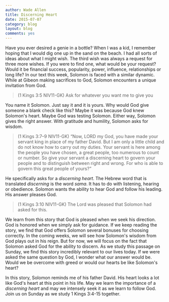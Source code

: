 ```yaml
---
author: Wade Allen
title: Discerning Heart
date: 2015-07-07
category: blog
layout: blog
comments: yes
---
```

 
Have you ever desired a genie in a bottle? When I was a kid, I remember hoping that I would dig one up in the sand on the beach. I had all sorts of ideas about what I might wish. The third wish was always a request for three more wishes. If you were to find one, what would be your request? Would it be financial success, popularity, power, influence, relationships or long life? In our text this week, Solomon is faced with a similar dynamic. While at Gibeon making sacrifices to God, Solomon encounters a unique invitation from God. 

>(1 Kings 3:5 NIV11-GK) Ask for whatever you want me to give you

You name it Solomon. Just say it and it is yours. Why would God give someone a blank check like this? Maybe it was because God knew Solomon's heart. Maybe God was testing Solomon. Either way, Solomon gives the right answer. With gratitude and humility, Solomon asks for wisdom.

>(1 Kings 3:7–9 NIV11-GK) “Now, LORD my God, you have made your servant king in place of my father David. But I am only a little child and do not know how to carry out my duties. Your servant is here among the people you have chosen, a great people, too numerous to count or number. So give your servant a discerning heart to govern your people and to distinguish between right and wrong. For who is able to govern this great people of yours?”

He specifically asks for a *discerning heart*. The Hebrew word that is translated *discerning* is the word *sama*. It has to do with listening, hearing or obedience. Solomon wants the ability to hear God and follow his leading. His answer pleases God.

>(1 Kings 3:10 NIV11-GK) The Lord was pleased that Solomon had asked for this.

We learn from this story that God is pleased when we seek his direction. God is honored when we simply ask for guidance. If we keep reading the story, we find that God offers Solomon several bonuses for choosing correctly. In the coming weeks, we will see how Solomon's wisdom from God plays out in his reign. But for now, we will focus on the fact that Solomon asked God for the ability to discern. As we study this passage on Sunday, we find this story incredibly relevant to our lives today. If we were asked the same question by God, I wonder what our answer would be. Would we be overcome with greed or would our hearts be like Solomon's heart?

In this story, Solomon reminds me of his father David. His heart looks a lot like God's heart at this point in his life. May we learn the importance of a *discerning heart* and may we intensely seek it as we learn to follow God. Join us on Sunday as we study 1 Kings 3:4-15 together.


